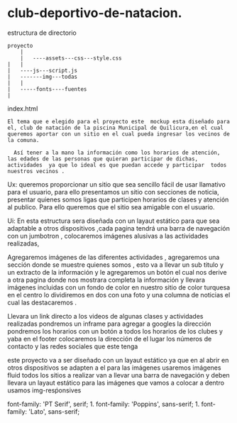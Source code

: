 # club-deportivo-de-natacion.
 
 
 estructura de directorio
  
    proyecto
        |
        |   ----assets---css---style.css
	|   |
	|   ----js---script.js
	|   -------img---todas
	|   |
	|   -----fonts----fuentes
	|
 index.html
	
	El tema que e elegido para el proyecto este  mockup esta diseñado para  el, club de natación de la piscina Municipal de Quilicura,en el cual queremos aportar con un sitio en el cual pueda ingresar los vecinos de la comuna.
	
      Así tener a la mano la información como los horarios de atención, las edades de las personas que quieran participar de dichas, actividades  ya que lo ideal es que puedan accede y participar  todos nuestros vecinos .

Ux:
queremos proporcionar un sitio que sea sencillo fácil de usar llamativo para el usuario, para ello presentamos un sitio con secciones de noticia, presentar quienes somos ligas que participen horarios de clases y atención al publico.
        Para ello queremos que el sitio sea amigable con el usuario.

Ui:
 En esta estructura sera diseñada con un layaut estático para que sea adaptable a otros dispositivos ,cada pagina tendrá una barra de navegación con un jumbotron  , colocaremos imágenes alusivas a las actividades realizadas, 

Agregaremos imágenes de las diferentes actividades ,  agregaremos una sección donde se muestre quienes somos , esto va  a llevar un sub titulo y un extracto de la información y le agregaremos un botón el cual nos derive a otra pagina donde nos mostrara completa la información y llevara imágenes incluidas con un fondo de color en nuestro sitio de color turquesa en el centro lo dividiremos en dos con una foto y una columna de noticias el cual las destacaremos .

  Llevara un link directo a los videos de algunas clases y actividades realizadas pondremos un inframe para agregar  a googles la dirección  pondremos los horarios con un botón a todos los horarios de los clubes  y yaba en el footer colocaremos la dirección de el lugar los números de contacto y las redes sociales que este tenga  
     

este proyecto va a ser diseñado con un layaut estático ya que en al abrir en otros dispositivos se adapten a el para las imágenes usaremos imágenes fluid todos los sitios a realizar van a llevar una barra de navegación y deben llevara un layaut estático  para las imágenes que vamos a colocar a dentro usamos img-resṕonsives



font-family: 'PT Serif', serif; 
    1. font-family: 'Poppins', sans-serif; 
    1. font-family: 'Lato', sans-serif; 

